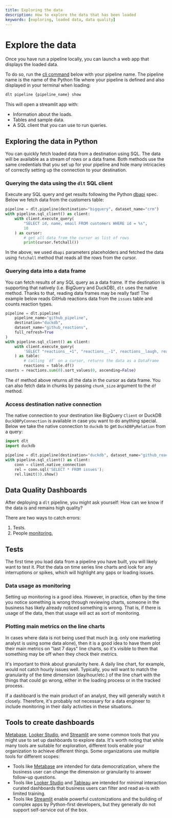 ```yaml
---
title: Exploring the data
description: How to explore the data that has been loaded
keywords: [exploring, loaded data, data quality]
---
```


# Explore the data

Once you have run a pipeline locally, you can launch a web app that displays the loaded data.

To do so, run the [cli command](../../reference/command-line-interface.md#show-tables-and-data-in-the-destination)
below with your pipeline name. The pipeline name is the name of the
Python file where your pipeline is defined and also displayed in your terminal when loading:

```bash
dlt pipeline {pipeline_name} show
```

This will open a streamlit app with:

- Information about the loads.
- Tables and sample data.
- A SQL client that you can use to run queries.

## Exploring the data in Python

You can quickly fetch loaded data from a destination using SQL. The data will be available as a
stream of rows or a data frame. Both methods use the same credentials that you set up for your
pipeline and hide many intricacies of correctly setting up the connection to your destination.

### Querying the data using the `dlt` SQL client

Execute any SQL query and get results following the Python
[dbapi](https://peps.python.org/pep-0249/) spec. Below we fetch data from the customers table:

```python
pipeline = dlt.pipeline(destination="bigquery", dataset_name="crm")
with pipeline.sql_client() as client:
    with client.execute_query(
        "SELECT id, name, email FROM customers WHERE id = %s",
        10
    ) as cursor:
        # get all data from the cursor as list of rows
        print(cursor.fetchall())
```

In the above, we used `dbapi` parameters placeholders and fetched the data using `fetchall` method
that reads all the rows from the cursor.

### Querying data into a data frame

You can fetch results of any SQL query as a data frame. If the destination is supporting that
natively (i.e. BigQuery and DuckDB), `dlt` uses the native method. Thanks to that, reading data
frames may be really fast! The example below reads GitHub reactions data from the `issues` table and
counts reaction types.

```python
pipeline = dlt.pipeline(
    pipeline_name="github_pipeline",
    destination="duckdb",
    dataset_name="github_reactions",
    full_refresh=True
)
with pipeline.sql_client() as client:
    with client.execute_query(
        'SELECT "reactions__+1", "reactions__-1", reactions__laugh, reactions__hooray, reactions__rocket FROM issues'
    ) as table:
        # calling `df` on a cursor, returns the data as a DataFrame
        reactions = table.df()
counts = reactions.sum(0).sort_values(0, ascending=False)
```

The `df` method above returns all the data in the cursor as data frame. You can also fetch data in
chunks by passing `chunk_size` argument to the `df` method.

### Access destination native connection

The native connection to your destination like BigQuery `Client` or DuckDB `DuckDBPyConnection` is
available in case you want to do anything special. Below we take the native connection to `duckdb`
to get `DuckDBPyRelation` from a query:

```python
import dlt
import duckdb

pipeline = dlt.pipeline(destination="duckdb", dataset_name="github_reactions")
with pipeline.sql_client() as client:
    conn = client.native_connection
    rel = conn.sql('SELECT * FROM issues');
    rel.limit(3).show()
```

## Data Quality Dashboards

After deploying a `dlt` pipeline, you might ask yourself: How can we know if the data is and remains
high quality?

There are two ways to catch errors:

1. Tests.
1. People [monitoring.](../../running-in-production/monitoring.md)

## Tests

The first time you load data from a pipeline you have built, you will likely want to test it. Plot
the data on time series line charts and look for any interruptions or spikes, which will highlight
any gaps or loading issues.

### Data usage as monitoring

Setting up monitoring is a good idea. However, in practice, often by the time you notice something
is wrong through reviewing charts, someone in the business has likely already noticed something is
wrong. That is, if there is usage of the data, then that usage will act as sort of monitoring.

### Plotting main metrics on the line charts

In cases where data is not being used that much (e.g. only one marketing analyst is using some data
alone), then it is a good idea to have them plot their main metrics on "last 7 days" line charts, so
it's visible to them that something may be off when they check their metrics.

It's important to think about granularity here. A daily line chart, for example, would not catch
hourly issues well. Typically, you will want to match the granularity of the time dimension
(day/hour/etc.) of the line chart with the things that could go wrong, either in the loading process
or in the tracked process.

If a dashboard is the main product of an analyst, they will generally watch it closely. Therefore,
it's probably not necessary for a data engineer to include monitoring in their daily activities in
these situations.

## Tools to create dashboards

[Metabase](https://www.metabase.com/), [Looker Studio](https://lookerstudio.google.com/u/0/), and
[Streamlit](https://streamlit.io/) are some common tools that you might use to set up dashboards to
explore data. It's worth noting that while many tools are suitable for exploration, different tools
enable your organization to achieve different things. Some organizations use multiple tools for
different scopes:

- Tools like [Metabase](https://www.metabase.com/) are intended for data democratization, where the
  business user can change the dimension or granularity to answer follow-up questions.
- Tools like [Looker Studio](https://lookerstudio.google.com/u/0/) and
  [Tableau](https://www.tableau.com/) are intended for minimal interaction curated dashboards that
  business users can filter and read as-is with limited training.
- Tools like [Streamlit](https://streamlit.io/) enable powerful customizations and the building of
  complex apps by Python-first developers, but they generally do not support self-service out of the
  box.
